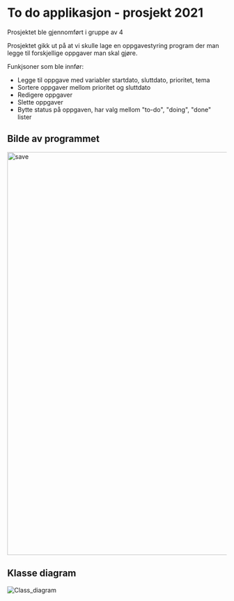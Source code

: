 # To do applikasjon - prosjekt 2021

Prosjektet ble gjennomført i gruppe av 4

Prosjektet gikk ut på at vi skulle lage en oppgavestyring program der man legge til forskjellige oppgaver man skal gjøre.

Funkjsoner som ble innfør:
- Legge til oppgave med variabler startdato, sluttdato, prioritet, tema
- Sortere oppgaver mellom prioritet og sluttdato
- Redigere oppgaver
- Slette oppgaver
- Bytte status på oppgaven, har valg mellom "to-do", "doing", "done" lister

## Bilde av programmet
<img width="926" alt="save" src="https://github.com/D0NGU/To-Do-App/assets/145691128/7abec82c-82cf-4e5f-891c-dadb23b3d371">


## Klasse diagram
![Class_diagram](https://github.com/D0NGU/To-Do-App/assets/145691128/199f769b-92a1-40b7-b157-9b707ec3f8d5)

